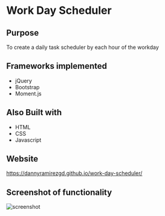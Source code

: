 # Work Day Scheduler

## Purpose
To create a daily task scheduler by each hour of the workday

## Frameworks implemented
- jQuery
- Bootstrap
- Moment.js

## Also Built with
- HTML
- CSS
- Javascript

## Website
https://dannyramirezgd.github.io/work-day-scheduler/

## Screenshot of functionality
![screenshot](https://github.com/dannyramirezgd/challenge-5/blob/main/assets/screencapture.png)
